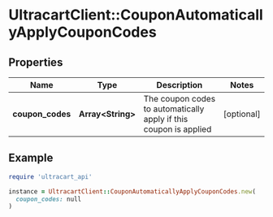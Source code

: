 # UltracartClient::CouponAutomaticallyApplyCouponCodes

## Properties

| Name | Type | Description | Notes |
| ---- | ---- | ----------- | ----- |
| **coupon_codes** | **Array&lt;String&gt;** | The coupon codes to automatically apply if this coupon is applied | [optional] |

## Example

```ruby
require 'ultracart_api'

instance = UltracartClient::CouponAutomaticallyApplyCouponCodes.new(
  coupon_codes: null
)
```

